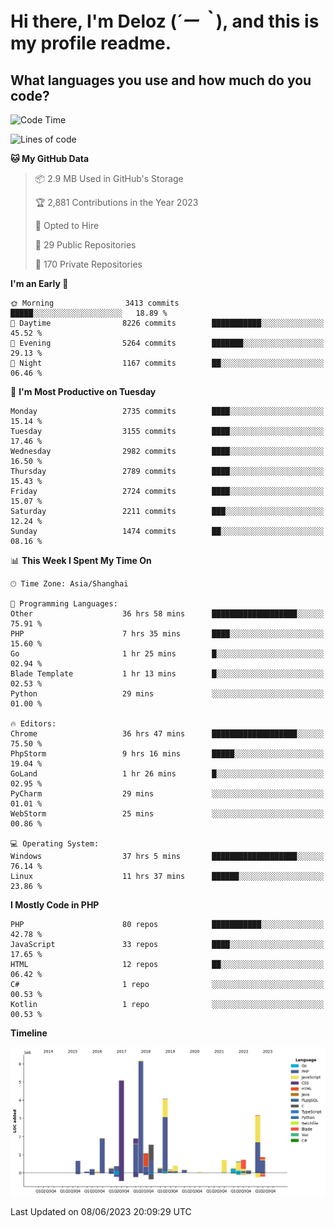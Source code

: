 # **Hi there, I'm Deloz (*´ー｀*), and this is my profile readme.**

## **What languages you use and how much do you code?**

<!--START_SECTION:waka-->
![Code Time](http://img.shields.io/badge/Code%20Time-1%2C643%20hrs%2019%20mins-blue)

![Lines of code](https://img.shields.io/badge/From%20Hello%20World%20I%27ve%20Written-30.9%20million%20lines%20of%20code-blue)

**🐱 My GitHub Data** 

> 📦 2.9 MB Used in GitHub's Storage 
 > 
> 🏆 2,881 Contributions in the Year 2023
 > 
> 💼 Opted to Hire
 > 
> 📜 29 Public Repositories 
 > 
> 🔑 170 Private Repositories 
 > 
**I'm an Early 🐤** 

```text
🌞 Morning                3413 commits        █████░░░░░░░░░░░░░░░░░░░░   18.89 % 
🌆 Daytime                8226 commits        ███████████░░░░░░░░░░░░░░   45.52 % 
🌃 Evening                5264 commits        ███████░░░░░░░░░░░░░░░░░░   29.13 % 
🌙 Night                  1167 commits        ██░░░░░░░░░░░░░░░░░░░░░░░   06.46 % 
```
📅 **I'm Most Productive on Tuesday** 

```text
Monday                   2735 commits        ████░░░░░░░░░░░░░░░░░░░░░   15.14 % 
Tuesday                  3155 commits        ████░░░░░░░░░░░░░░░░░░░░░   17.46 % 
Wednesday                2982 commits        ████░░░░░░░░░░░░░░░░░░░░░   16.50 % 
Thursday                 2789 commits        ████░░░░░░░░░░░░░░░░░░░░░   15.43 % 
Friday                   2724 commits        ████░░░░░░░░░░░░░░░░░░░░░   15.07 % 
Saturday                 2211 commits        ███░░░░░░░░░░░░░░░░░░░░░░   12.24 % 
Sunday                   1474 commits        ██░░░░░░░░░░░░░░░░░░░░░░░   08.16 % 
```


📊 **This Week I Spent My Time On** 

```text
🕑︎ Time Zone: Asia/Shanghai

💬 Programming Languages: 
Other                    36 hrs 58 mins      ███████████████████░░░░░░   75.91 % 
PHP                      7 hrs 35 mins       ████░░░░░░░░░░░░░░░░░░░░░   15.60 % 
Go                       1 hr 25 mins        █░░░░░░░░░░░░░░░░░░░░░░░░   02.94 % 
Blade Template           1 hr 13 mins        █░░░░░░░░░░░░░░░░░░░░░░░░   02.53 % 
Python                   29 mins             ░░░░░░░░░░░░░░░░░░░░░░░░░   01.00 % 

🔥 Editors: 
Chrome                   36 hrs 47 mins      ███████████████████░░░░░░   75.50 % 
PhpStorm                 9 hrs 16 mins       █████░░░░░░░░░░░░░░░░░░░░   19.04 % 
GoLand                   1 hr 26 mins        █░░░░░░░░░░░░░░░░░░░░░░░░   02.95 % 
PyCharm                  29 mins             ░░░░░░░░░░░░░░░░░░░░░░░░░   01.01 % 
WebStorm                 25 mins             ░░░░░░░░░░░░░░░░░░░░░░░░░   00.86 % 

💻 Operating System: 
Windows                  37 hrs 5 mins       ███████████████████░░░░░░   76.14 % 
Linux                    11 hrs 37 mins      ██████░░░░░░░░░░░░░░░░░░░   23.86 % 
```

**I Mostly Code in PHP** 

```text
PHP                      80 repos            ███████████░░░░░░░░░░░░░░   42.78 % 
JavaScript               33 repos            ████░░░░░░░░░░░░░░░░░░░░░   17.65 % 
HTML                     12 repos            ██░░░░░░░░░░░░░░░░░░░░░░░   06.42 % 
C#                       1 repo              ░░░░░░░░░░░░░░░░░░░░░░░░░   00.53 % 
Kotlin                   1 repo              ░░░░░░░░░░░░░░░░░░░░░░░░░   00.53 % 
```



**Timeline**

![Lines of Code chart](https://raw.githubusercontent.com/deloz/deloz/main/assets/bar_graph.png)


 Last Updated on 08/06/2023 20:09:29 UTC
<!--END_SECTION:waka-->
